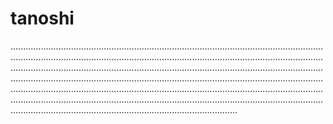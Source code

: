 # tanoshi
..................................................................................................................................................................................................................................................................................................................................................................................................................................................................................................................................................................................................................................................................................................................................................................................................................................................................
